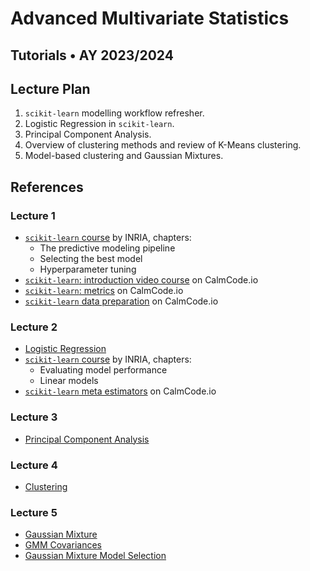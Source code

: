 # Advanced Multivariate Statistics

## Tutorials • AY 2023/2024

## Lecture Plan

1. `scikit-learn` modelling workflow refresher.
2. Logistic Regression in `scikit-learn`.
3. Principal Component Analysis.
4. Overview of clustering methods and review of K-Means clustering.
5. Model-based clustering and Gaussian Mixtures.

## References

### Lecture 1

* [`scikit-learn` course](https://inria.github.io/scikit-learn-mooc/) by INRIA, chapters:
  - The predictive modeling pipeline
  - Selecting the best model
  - Hyperparameter tuning
* [`scikit-learn`: introduction video course](https://calmcode.io/scikit-learn/introduction.html) on CalmCode.io
* [`scikit-learn`: metrics](https://calmcode.io/scikit-metrics/introduction.html) on CalmCode.io
* [`scikit-learn` data preparation](https://calmcode.io/scikit-prep/introduction.html) on CalmCode.io

### Lecture 2

* [Logistic Regression](https://scikit-learn.org/stable/modules/linear_model.html#logistic-regression)
* [`scikit-learn` course](https://inria.github.io/scikit-learn-mooc/) by INRIA, chapters:
  - Evaluating model performance
  - Linear models
* [`scikit-learn` meta estimators](https://calmcode.io/scikit-meta/threshold.html) on CalmCode.io

### Lecture 3

* [Principal Component Analysis](https://scikit-learn.org/stable/modules/decomposition.html#pca)

### Lecture 4

* [Clustering](https://scikit-learn.org/stable/modules/clustering.html)

### Lecture 5

* [Gaussian Mixture](https://scikit-learn.org/stable/modules/mixture.html#gaussian-mixture)
* [GMM Covariances](https://scikit-learn.org/stable/auto_examples/mixture/plot_gmm_covariances.html#sphx-glr-auto-examples-mixture-plot-gmm-covariances-py)
* [Gaussian Mixture Model Selection](https://scikit-learn.org/stable/auto_examples/mixture/plot_gmm_selection.html#sphx-glr-auto-examples-mixture-plot-gmm-selection-py)

